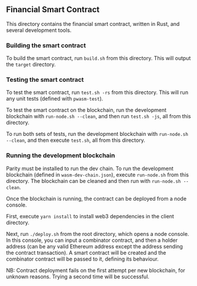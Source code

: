 ## Financial Smart Contract
This directory contains the financial smart contract, written in Rust, and several development tools.

### Building the smart contract

To build the smart contract, run `build.sh` from this directory. This will output the `target` directory.

### Testing the smart contract

To test the smart contract, run `test.sh -rs` from this directory. This will run any unit tests (defined with `pwasm-test`).

To test the smart contract on the blockchain, run the development blockchain with `run-node.sh --clean`, and then run `test.sh -js`, all from this directory.

To run both sets of tests, run the development blockchain with `run-node.sh --clean`, and then execute `test.sh`, all from this directory.

### Running the development blockchain

Parity must be installed to run the dev chain. To run the development blockchain (defined in `wasm-dev-chain.json`), execute `run-node.sh` from this directory. The blockchain can be cleaned and then run with `run-node.sh --clean`.

Once the blockchain is running, the contract can be deployed from a node console.

First, execute `yarn install` to install web3 dependencies in the client directory.

Next, run `./deploy.sh` from the root directory, which opens a node console. In this console, you can input a combinator contract, and then a holder address (can be any valid Ethereum address except the address sending the contract transaction). A smart contract will be created and the combinator contract will be passed to it, defining its behaviour.

NB: Contract deployment fails on the first attempt per new blockchain, for unknown reasons. Trying a second time will be successful.
